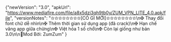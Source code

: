 {"newVersion": "3.0",
 "apkUrl": "https://www.mediafire.com/file/a8x5dzi3qh9tb0y/ZUM_VPN_LITE_4.0.apk/file",
 "versionNotes": "✫✫✫✫✫✫✫✫[CÓ GÌ MỚI]✫✫✫✫✫✫✫✫\n✠ Thay đổi font chữ dễ nhìn\n✠ Thêm thời gian sử dụng app (đã crack)\n✠ Hạn chế văng app giữa chừng\n✠ Việt hóa 1 số chổ\n✠ Còn lại giống như bản 3.0\n\n👤Mod Bởi: ZumZum"
}
